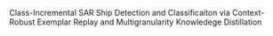 Class-Incremental SAR Ship Detection and Classificaiton via Context-Robust Exemplar Replay and Multigranularity Knowledege Distillation
